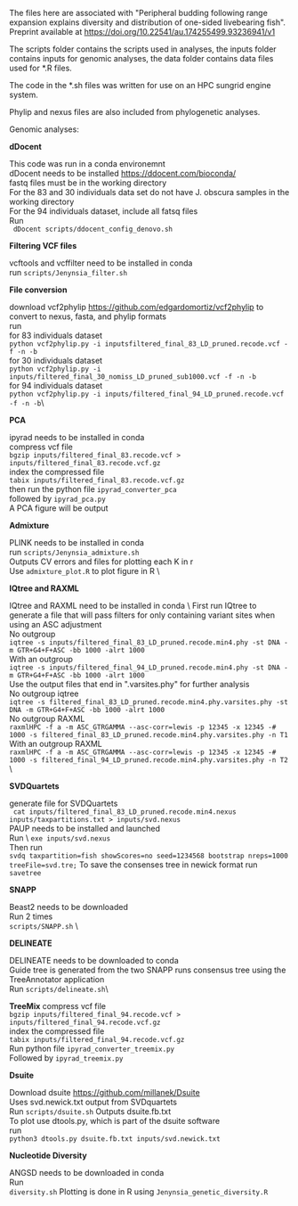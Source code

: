 The files here are associated with "Peripheral budding following range expansion explains diversity and distribution of one-sided livebearing fish". Preprint available at https://doi.org/10.22541/au.174255499.93236941/v1

The scripts folder contains the scripts used in analyses, the inputs folder contains inputs for genomic analyses, the data folder contains data files used for *.R files.

The code in the *.sh files was written for use on an HPC sungrid engine system.

Phylip and nexus files are also included from phylogenetic analyses.

Genomic analyses:

**dDocent**

This code was run in a conda environemnt \
dDocent needs to be installed  https://ddocent.com/bioconda/ \
fastq files must be in the working directory \
For the 83 and 30 individuals data set do not have J. obscura samples in the working directory \
For the 94 individuals dataset, include all fatsq files \
Run \
``` dDocent scripts/ddocent_config_denovo.sh```

**Filtering VCF files**

vcftools and vcffilter need to be installed in conda \
run ```scripts/Jenynsia_filter.sh```


**File conversion**

download vcf2phylip https://github.com/edgardomortiz/vcf2phylip to convert to nexus, fasta, and phylip formats\
run \
for 83 individuals dataset \
```python vcf2phylip.py -i inputsfiltered_final_83_LD_pruned.recode.vcf -f -n -b```\
for 30 individuals dataset \
```python vcf2phylip.py -i inputs/filtered_final_30_nomiss_LD_pruned_sub1000.vcf -f -n -b```\
for 94 individuals dataset \
```python vcf2phylip.py -i inputs/filtered_final_94_LD_pruned.recode.vcf -f -n -b```\

**PCA**

ipyrad needs to be installed in conda \
compress vcf file \
```bgzip inputs/filtered_final_83.recode.vcf > inputs/filtered_final_83.recode.vcf.gz``` \
index the compressed file \
```tabix inputs/filtered_final_83.recode.vcf.gz``` \
then run the python file ```ipyrad_converter_pca``` \
followed by ```ipyrad_pca.py```\
A PCA figure will be output

**Admixture**

PLINK needs to be installed in conda \
run ```scripts/Jenynsia_admixture.sh``` \
Outputs CV errors and files for plotting each K in r \
Use ```admixture_plot.R``` to plot figure in R \

**IQtree and RAXML**

IQtree and RAXML need to be installed in conda \ 
First run IQtree to generate a file that will pass filters for only containing variant sites when using an ASC adjustment \
No outgroup\
```iqtree -s inputs/filtered_final_83_LD_pruned.recode.min4.phy -st DNA -m GTR+G4+F+ASC -bb 1000 -alrt 1000``` \
With an outgroup \
```iqtree -s inputs/filtered_final_94_LD_pruned.recode.min4.phy -st DNA -m GTR+G4+F+ASC -bb 1000 -alrt 1000``` \
Use the output files that end in ".varsites.phy" for further analysis \
No outgroup iqtree\
```iqtree -s filtered_final_83_LD_pruned.recode.min4.phy.varsites.phy -st DNA -m GTR+G4+F+ASC -bb 1000 -alrt 1000``` \
No outgroup RAXML \
```raxmlHPC -f a -m ASC_GTRGAMMA --asc-corr=lewis -p 12345 -x 12345 -# 1000 -s filtered_final_83_LD_pruned.recode.min4.phy.varsites.phy -n T1``` \
With an outgroup RAXML \
```raxmlHPC -f a -m ASC_GTRGAMMA --asc-corr=lewis -p 12345 -x 12345 -# 1000 -s filtered_final_94_LD_pruned.recode.min4.phy.varsites.phy -n T2``` \

**SVDQuartets**

generate file for SVDQuartets \
``` cat inputs/filtered_final_83_LD_pruned.recode.min4.nexus inputs/taxpartitions.txt > inputs/svd.nexus```\
PAUP needs to be installed and launched \
Run \ 
```exe inputs/svd.nexus``` \
Then run \
```svdq taxpartition=fish showScores=no seed=1234568 bootstrap nreps=1000 treeFile=svd.tre;```
To save the consenses tree in newick format run \
```savetree```

**SNAPP**

Beast2 needs to be downloaded \
Run 2 times\
```scripts/SNAPP.sh``` \

**DELINEATE**

DELINEATE needs to be downloaded to conda\
Guide tree is generated from the two SNAPP runs consensus tree using the TreeAnnotator application\
Run ```scripts/delineate.sh```\

**TreeMix**
compress vcf file \
```bgzip inputs/filtered_final_94.recode.vcf > inputs/filtered_final_94.recode.vcf.gz``` \
index the compressed file \
```tabix inputs/filtered_final_94.recode.vcf.gz``` \
Run python file ```ipyrad_converter_treemix.py``` \
Followed by ```ipyrad_treemix.py```

**Dsuite**

Download dsuite https://github.com/millanek/Dsuite \
Uses svd.newick.txt output from SVDquartets \
Run ```scripts/dsuite.sh```
Outputs dsuite.fb.txt \
To plot use dtools.py, which is part of the dsuite software\
run\
```python3 dtools.py dsuite.fb.txt inputs/svd.newick.txt```

**Nucleotide Diversity**

ANGSD needs to be downloaded in conda \
Run \
```diversity.sh```
Plotting is done in R using ```Jenynsia_genetic_diversity.R```













